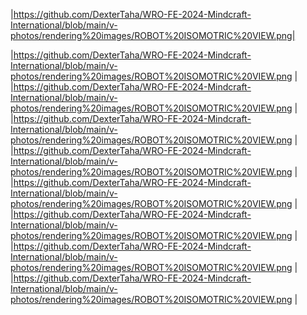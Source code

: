 |https://github.com/DexterTaha/WRO-FE-2024-Mindcraft-International/blob/main/v-photos/rendering%20images/ROBOT%20ISOMOTRIC%20VIEW.png|

|https://github.com/DexterTaha/WRO-FE-2024-Mindcraft-International/blob/main/v-photos/rendering%20images/ROBOT%20ISOMOTRIC%20VIEW.png | |https://github.com/DexterTaha/WRO-FE-2024-Mindcraft-International/blob/main/v-photos/rendering%20images/ROBOT%20ISOMOTRIC%20VIEW.png |
|https://github.com/DexterTaha/WRO-FE-2024-Mindcraft-International/blob/main/v-photos/rendering%20images/ROBOT%20ISOMOTRIC%20VIEW.png | |https://github.com/DexterTaha/WRO-FE-2024-Mindcraft-International/blob/main/v-photos/rendering%20images/ROBOT%20ISOMOTRIC%20VIEW.png |
|https://github.com/DexterTaha/WRO-FE-2024-Mindcraft-International/blob/main/v-photos/rendering%20images/ROBOT%20ISOMOTRIC%20VIEW.png | |https://github.com/DexterTaha/WRO-FE-2024-Mindcraft-International/blob/main/v-photos/rendering%20images/ROBOT%20ISOMOTRIC%20VIEW.png |
|https://github.com/DexterTaha/WRO-FE-2024-Mindcraft-International/blob/main/v-photos/rendering%20images/ROBOT%20ISOMOTRIC%20VIEW.png | |https://github.com/DexterTaha/WRO-FE-2024-Mindcraft-International/blob/main/v-photos/rendering%20images/ROBOT%20ISOMOTRIC%20VIEW.png |
